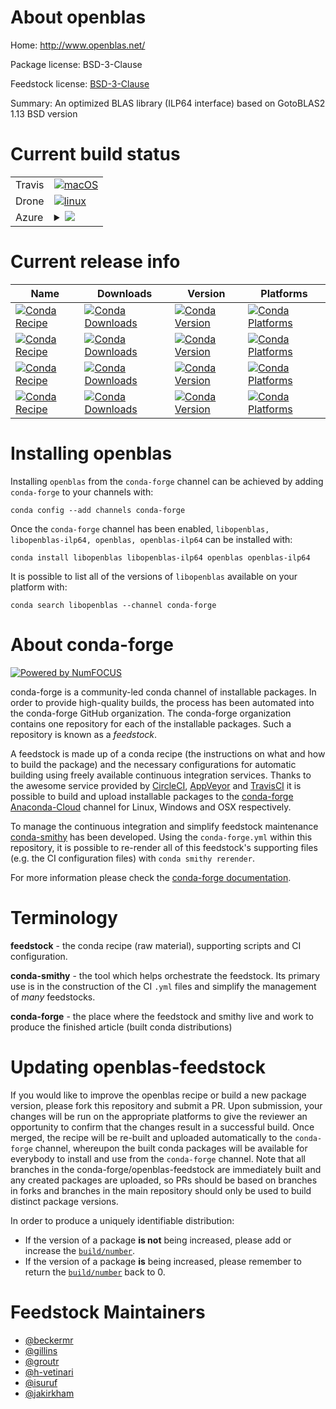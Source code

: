 About openblas
==============

Home: http://www.openblas.net/

Package license: BSD-3-Clause

Feedstock license: [BSD-3-Clause](https://github.com/conda-forge/openblas-feedstock/blob/master/LICENSE.txt)

Summary: An optimized BLAS library (ILP64 interface) based on GotoBLAS2 1.13 BSD version

Current build status
====================


<table><tr>
    <td>Travis</td>
    <td>
      <a href="https://travis-ci.com/conda-forge/openblas-feedstock">
        <img alt="macOS" src="https://img.shields.io/travis/com/conda-forge/openblas-feedstock/master.svg?label=macOS">
      </a>
    </td>
  </tr><tr>
    <td>Drone</td>
    <td>
      <a href="https://cloud.drone.io/conda-forge/openblas-feedstock">
        <img alt="linux" src="https://img.shields.io/drone/build/conda-forge/openblas-feedstock/master.svg?label=Linux">
      </a>
    </td>
  </tr>
    
  <tr>
    <td>Azure</td>
    <td>
      <details>
        <summary>
          <a href="https://dev.azure.com/conda-forge/feedstock-builds/_build/latest?definitionId=716&branchName=master">
            <img src="https://dev.azure.com/conda-forge/feedstock-builds/_apis/build/status/openblas-feedstock?branchName=master">
          </a>
        </summary>
        <table>
          <thead><tr><th>Variant</th><th>Status</th></tr></thead>
          <tbody><tr>
              <td>linux_64_SYMBOLSUFFIX64_USE_OPENMP0c_compiler_version7fortran_compiler_version7name_suffix-ilp64target_platformlinux-64</td>
              <td>
                <a href="https://dev.azure.com/conda-forge/feedstock-builds/_build/latest?definitionId=716&branchName=master">
                  <img src="https://dev.azure.com/conda-forge/feedstock-builds/_apis/build/status/openblas-feedstock?branchName=master&jobName=linux&configuration=linux_64_SYMBOLSUFFIX64_USE_OPENMP0c_compiler_version7fortran_compiler_version7name_suffix-ilp64target_platformlinux-64" alt="variant">
                </a>
              </td>
            </tr><tr>
              <td>linux_64_SYMBOLSUFFIX64_USE_OPENMP0c_compiler_version9fortran_compiler_version9name_suffix-ilp64target_platformlinux-64</td>
              <td>
                <a href="https://dev.azure.com/conda-forge/feedstock-builds/_build/latest?definitionId=716&branchName=master">
                  <img src="https://dev.azure.com/conda-forge/feedstock-builds/_apis/build/status/openblas-feedstock?branchName=master&jobName=linux&configuration=linux_64_SYMBOLSUFFIX64_USE_OPENMP0c_compiler_version9fortran_compiler_version9name_suffix-ilp64target_platformlinux-64" alt="variant">
                </a>
              </td>
            </tr><tr>
              <td>linux_64_SYMBOLSUFFIX64_USE_OPENMP1c_compiler_version7fortran_compiler_version7name_suffix-ilp64target_platformlinux-64</td>
              <td>
                <a href="https://dev.azure.com/conda-forge/feedstock-builds/_build/latest?definitionId=716&branchName=master">
                  <img src="https://dev.azure.com/conda-forge/feedstock-builds/_apis/build/status/openblas-feedstock?branchName=master&jobName=linux&configuration=linux_64_SYMBOLSUFFIX64_USE_OPENMP1c_compiler_version7fortran_compiler_version7name_suffix-ilp64target_platformlinux-64" alt="variant">
                </a>
              </td>
            </tr><tr>
              <td>linux_64_SYMBOLSUFFIX64_USE_OPENMP1c_compiler_version9fortran_compiler_version9name_suffix-ilp64target_platformlinux-64</td>
              <td>
                <a href="https://dev.azure.com/conda-forge/feedstock-builds/_build/latest?definitionId=716&branchName=master">
                  <img src="https://dev.azure.com/conda-forge/feedstock-builds/_apis/build/status/openblas-feedstock?branchName=master&jobName=linux&configuration=linux_64_SYMBOLSUFFIX64_USE_OPENMP1c_compiler_version9fortran_compiler_version9name_suffix-ilp64target_platformlinux-64" alt="variant">
                </a>
              </td>
            </tr><tr>
              <td>linux_64_SYMBOLSUFFIXUSE_OPENMP0c_compiler_version7fortran_compiler_version7name_suffixtarget_platformlinux-64</td>
              <td>
                <a href="https://dev.azure.com/conda-forge/feedstock-builds/_build/latest?definitionId=716&branchName=master">
                  <img src="https://dev.azure.com/conda-forge/feedstock-builds/_apis/build/status/openblas-feedstock?branchName=master&jobName=linux&configuration=linux_64_SYMBOLSUFFIXUSE_OPENMP0c_compiler_version7fortran_compiler_version7name_suffixtarget_platformlinux-64" alt="variant">
                </a>
              </td>
            </tr><tr>
              <td>linux_64_SYMBOLSUFFIXUSE_OPENMP0c_compiler_version9fortran_compiler_version9name_suffixtarget_platformlinux-64</td>
              <td>
                <a href="https://dev.azure.com/conda-forge/feedstock-builds/_build/latest?definitionId=716&branchName=master">
                  <img src="https://dev.azure.com/conda-forge/feedstock-builds/_apis/build/status/openblas-feedstock?branchName=master&jobName=linux&configuration=linux_64_SYMBOLSUFFIXUSE_OPENMP0c_compiler_version9fortran_compiler_version9name_suffixtarget_platformlinux-64" alt="variant">
                </a>
              </td>
            </tr><tr>
              <td>linux_64_SYMBOLSUFFIXUSE_OPENMP1c_compiler_version7fortran_compiler_version7name_suffixtarget_platformlinux-64</td>
              <td>
                <a href="https://dev.azure.com/conda-forge/feedstock-builds/_build/latest?definitionId=716&branchName=master">
                  <img src="https://dev.azure.com/conda-forge/feedstock-builds/_apis/build/status/openblas-feedstock?branchName=master&jobName=linux&configuration=linux_64_SYMBOLSUFFIXUSE_OPENMP1c_compiler_version7fortran_compiler_version7name_suffixtarget_platformlinux-64" alt="variant">
                </a>
              </td>
            </tr><tr>
              <td>linux_64_SYMBOLSUFFIXUSE_OPENMP1c_compiler_version9fortran_compiler_version9name_suffixtarget_platformlinux-64</td>
              <td>
                <a href="https://dev.azure.com/conda-forge/feedstock-builds/_build/latest?definitionId=716&branchName=master">
                  <img src="https://dev.azure.com/conda-forge/feedstock-builds/_apis/build/status/openblas-feedstock?branchName=master&jobName=linux&configuration=linux_64_SYMBOLSUFFIXUSE_OPENMP1c_compiler_version9fortran_compiler_version9name_suffixtarget_platformlinux-64" alt="variant">
                </a>
              </td>
            </tr><tr>
              <td>linux_aarch64_USE_OPENMP0c_compiler_version7fortran_compiler_version7target_platformlinux-aarch64</td>
              <td>
                <a href="https://dev.azure.com/conda-forge/feedstock-builds/_build/latest?definitionId=716&branchName=master">
                  <img src="https://dev.azure.com/conda-forge/feedstock-builds/_apis/build/status/openblas-feedstock?branchName=master&jobName=linux&configuration=linux_aarch64_USE_OPENMP0c_compiler_version7fortran_compiler_version7target_platformlinux-aarch64" alt="variant">
                </a>
              </td>
            </tr><tr>
              <td>linux_aarch64_USE_OPENMP0c_compiler_version9fortran_compiler_version9target_platformlinux-aarch64</td>
              <td>
                <a href="https://dev.azure.com/conda-forge/feedstock-builds/_build/latest?definitionId=716&branchName=master">
                  <img src="https://dev.azure.com/conda-forge/feedstock-builds/_apis/build/status/openblas-feedstock?branchName=master&jobName=linux&configuration=linux_aarch64_USE_OPENMP0c_compiler_version9fortran_compiler_version9target_platformlinux-aarch64" alt="variant">
                </a>
              </td>
            </tr><tr>
              <td>linux_aarch64_USE_OPENMP1c_compiler_version7fortran_compiler_version7target_platformlinux-aarch64</td>
              <td>
                <a href="https://dev.azure.com/conda-forge/feedstock-builds/_build/latest?definitionId=716&branchName=master">
                  <img src="https://dev.azure.com/conda-forge/feedstock-builds/_apis/build/status/openblas-feedstock?branchName=master&jobName=linux&configuration=linux_aarch64_USE_OPENMP1c_compiler_version7fortran_compiler_version7target_platformlinux-aarch64" alt="variant">
                </a>
              </td>
            </tr><tr>
              <td>linux_aarch64_USE_OPENMP1c_compiler_version9fortran_compiler_version9target_platformlinux-aarch64</td>
              <td>
                <a href="https://dev.azure.com/conda-forge/feedstock-builds/_build/latest?definitionId=716&branchName=master">
                  <img src="https://dev.azure.com/conda-forge/feedstock-builds/_apis/build/status/openblas-feedstock?branchName=master&jobName=linux&configuration=linux_aarch64_USE_OPENMP1c_compiler_version9fortran_compiler_version9target_platformlinux-aarch64" alt="variant">
                </a>
              </td>
            </tr><tr>
              <td>linux_ppc64le_SYMBOLSUFFIX64_USE_OPENMP0c_compiler_version8fortran_compiler_version8name_suffix-ilp64target_platformlinux-ppc64le</td>
              <td>
                <a href="https://dev.azure.com/conda-forge/feedstock-builds/_build/latest?definitionId=716&branchName=master">
                  <img src="https://dev.azure.com/conda-forge/feedstock-builds/_apis/build/status/openblas-feedstock?branchName=master&jobName=linux&configuration=linux_ppc64le_SYMBOLSUFFIX64_USE_OPENMP0c_compiler_version8fortran_compiler_version8name_suffix-ilp64target_platformlinux-ppc64le" alt="variant">
                </a>
              </td>
            </tr><tr>
              <td>linux_ppc64le_SYMBOLSUFFIX64_USE_OPENMP0c_compiler_version9fortran_compiler_version9name_suffix-ilp64target_platformlinux-ppc64le</td>
              <td>
                <a href="https://dev.azure.com/conda-forge/feedstock-builds/_build/latest?definitionId=716&branchName=master">
                  <img src="https://dev.azure.com/conda-forge/feedstock-builds/_apis/build/status/openblas-feedstock?branchName=master&jobName=linux&configuration=linux_ppc64le_SYMBOLSUFFIX64_USE_OPENMP0c_compiler_version9fortran_compiler_version9name_suffix-ilp64target_platformlinux-ppc64le" alt="variant">
                </a>
              </td>
            </tr><tr>
              <td>linux_ppc64le_SYMBOLSUFFIX64_USE_OPENMP1c_compiler_version8fortran_compiler_version8name_suffix-ilp64target_platformlinux-ppc64le</td>
              <td>
                <a href="https://dev.azure.com/conda-forge/feedstock-builds/_build/latest?definitionId=716&branchName=master">
                  <img src="https://dev.azure.com/conda-forge/feedstock-builds/_apis/build/status/openblas-feedstock?branchName=master&jobName=linux&configuration=linux_ppc64le_SYMBOLSUFFIX64_USE_OPENMP1c_compiler_version8fortran_compiler_version8name_suffix-ilp64target_platformlinux-ppc64le" alt="variant">
                </a>
              </td>
            </tr><tr>
              <td>linux_ppc64le_SYMBOLSUFFIX64_USE_OPENMP1c_compiler_version9fortran_compiler_version9name_suffix-ilp64target_platformlinux-ppc64le</td>
              <td>
                <a href="https://dev.azure.com/conda-forge/feedstock-builds/_build/latest?definitionId=716&branchName=master">
                  <img src="https://dev.azure.com/conda-forge/feedstock-builds/_apis/build/status/openblas-feedstock?branchName=master&jobName=linux&configuration=linux_ppc64le_SYMBOLSUFFIX64_USE_OPENMP1c_compiler_version9fortran_compiler_version9name_suffix-ilp64target_platformlinux-ppc64le" alt="variant">
                </a>
              </td>
            </tr><tr>
              <td>linux_ppc64le_SYMBOLSUFFIXUSE_OPENMP0c_compiler_version8fortran_compiler_version8name_suffixtarget_platformlinux-ppc64le</td>
              <td>
                <a href="https://dev.azure.com/conda-forge/feedstock-builds/_build/latest?definitionId=716&branchName=master">
                  <img src="https://dev.azure.com/conda-forge/feedstock-builds/_apis/build/status/openblas-feedstock?branchName=master&jobName=linux&configuration=linux_ppc64le_SYMBOLSUFFIXUSE_OPENMP0c_compiler_version8fortran_compiler_version8name_suffixtarget_platformlinux-ppc64le" alt="variant">
                </a>
              </td>
            </tr><tr>
              <td>linux_ppc64le_SYMBOLSUFFIXUSE_OPENMP0c_compiler_version9fortran_compiler_version9name_suffixtarget_platformlinux-ppc64le</td>
              <td>
                <a href="https://dev.azure.com/conda-forge/feedstock-builds/_build/latest?definitionId=716&branchName=master">
                  <img src="https://dev.azure.com/conda-forge/feedstock-builds/_apis/build/status/openblas-feedstock?branchName=master&jobName=linux&configuration=linux_ppc64le_SYMBOLSUFFIXUSE_OPENMP0c_compiler_version9fortran_compiler_version9name_suffixtarget_platformlinux-ppc64le" alt="variant">
                </a>
              </td>
            </tr><tr>
              <td>linux_ppc64le_SYMBOLSUFFIXUSE_OPENMP1c_compiler_version8fortran_compiler_version8name_suffixtarget_platformlinux-ppc64le</td>
              <td>
                <a href="https://dev.azure.com/conda-forge/feedstock-builds/_build/latest?definitionId=716&branchName=master">
                  <img src="https://dev.azure.com/conda-forge/feedstock-builds/_apis/build/status/openblas-feedstock?branchName=master&jobName=linux&configuration=linux_ppc64le_SYMBOLSUFFIXUSE_OPENMP1c_compiler_version8fortran_compiler_version8name_suffixtarget_platformlinux-ppc64le" alt="variant">
                </a>
              </td>
            </tr><tr>
              <td>linux_ppc64le_SYMBOLSUFFIXUSE_OPENMP1c_compiler_version9fortran_compiler_version9name_suffixtarget_platformlinux-ppc64le</td>
              <td>
                <a href="https://dev.azure.com/conda-forge/feedstock-builds/_build/latest?definitionId=716&branchName=master">
                  <img src="https://dev.azure.com/conda-forge/feedstock-builds/_apis/build/status/openblas-feedstock?branchName=master&jobName=linux&configuration=linux_ppc64le_SYMBOLSUFFIXUSE_OPENMP1c_compiler_version9fortran_compiler_version9name_suffixtarget_platformlinux-ppc64le" alt="variant">
                </a>
              </td>
            </tr><tr>
              <td>osx_64_SYMBOLSUFFIX64_fortran_compiler_version7name_suffix-ilp64target_platformosx-64</td>
              <td>
                <a href="https://dev.azure.com/conda-forge/feedstock-builds/_build/latest?definitionId=716&branchName=master">
                  <img src="https://dev.azure.com/conda-forge/feedstock-builds/_apis/build/status/openblas-feedstock?branchName=master&jobName=osx&configuration=osx_64_SYMBOLSUFFIX64_fortran_compiler_version7name_suffix-ilp64target_platformosx-64" alt="variant">
                </a>
              </td>
            </tr><tr>
              <td>osx_64_SYMBOLSUFFIX64_fortran_compiler_version9name_suffix-ilp64target_platformosx-64</td>
              <td>
                <a href="https://dev.azure.com/conda-forge/feedstock-builds/_build/latest?definitionId=716&branchName=master">
                  <img src="https://dev.azure.com/conda-forge/feedstock-builds/_apis/build/status/openblas-feedstock?branchName=master&jobName=osx&configuration=osx_64_SYMBOLSUFFIX64_fortran_compiler_version9name_suffix-ilp64target_platformosx-64" alt="variant">
                </a>
              </td>
            </tr><tr>
              <td>osx_64_SYMBOLSUFFIXfortran_compiler_version7name_suffixtarget_platformosx-64</td>
              <td>
                <a href="https://dev.azure.com/conda-forge/feedstock-builds/_build/latest?definitionId=716&branchName=master">
                  <img src="https://dev.azure.com/conda-forge/feedstock-builds/_apis/build/status/openblas-feedstock?branchName=master&jobName=osx&configuration=osx_64_SYMBOLSUFFIXfortran_compiler_version7name_suffixtarget_platformosx-64" alt="variant">
                </a>
              </td>
            </tr><tr>
              <td>osx_64_SYMBOLSUFFIXfortran_compiler_version9name_suffixtarget_platformosx-64</td>
              <td>
                <a href="https://dev.azure.com/conda-forge/feedstock-builds/_build/latest?definitionId=716&branchName=master">
                  <img src="https://dev.azure.com/conda-forge/feedstock-builds/_apis/build/status/openblas-feedstock?branchName=master&jobName=osx&configuration=osx_64_SYMBOLSUFFIXfortran_compiler_version9name_suffixtarget_platformosx-64" alt="variant">
                </a>
              </td>
            </tr><tr>
              <td>osx_arm64_target_platformosx-arm64</td>
              <td>
                <a href="https://dev.azure.com/conda-forge/feedstock-builds/_build/latest?definitionId=716&branchName=master">
                  <img src="https://dev.azure.com/conda-forge/feedstock-builds/_apis/build/status/openblas-feedstock?branchName=master&jobName=osx&configuration=osx_arm64_target_platformosx-arm64" alt="variant">
                </a>
              </td>
            </tr><tr>
              <td>win_64_target_platformwin-64</td>
              <td>
                <a href="https://dev.azure.com/conda-forge/feedstock-builds/_build/latest?definitionId=716&branchName=master">
                  <img src="https://dev.azure.com/conda-forge/feedstock-builds/_apis/build/status/openblas-feedstock?branchName=master&jobName=win&configuration=win_64_target_platformwin-64" alt="variant">
                </a>
              </td>
            </tr>
          </tbody>
        </table>
      </details>
    </td>
  </tr>
</table>

Current release info
====================

| Name | Downloads | Version | Platforms |
| --- | --- | --- | --- |
| [![Conda Recipe](https://img.shields.io/badge/recipe-libopenblas-green.svg)](https://anaconda.org/conda-forge/libopenblas) | [![Conda Downloads](https://img.shields.io/conda/dn/conda-forge/libopenblas.svg)](https://anaconda.org/conda-forge/libopenblas) | [![Conda Version](https://img.shields.io/conda/vn/conda-forge/libopenblas.svg)](https://anaconda.org/conda-forge/libopenblas) | [![Conda Platforms](https://img.shields.io/conda/pn/conda-forge/libopenblas.svg)](https://anaconda.org/conda-forge/libopenblas) |
| [![Conda Recipe](https://img.shields.io/badge/recipe-libopenblas--ilp64-green.svg)](https://anaconda.org/conda-forge/libopenblas-ilp64) | [![Conda Downloads](https://img.shields.io/conda/dn/conda-forge/libopenblas-ilp64.svg)](https://anaconda.org/conda-forge/libopenblas-ilp64) | [![Conda Version](https://img.shields.io/conda/vn/conda-forge/libopenblas-ilp64.svg)](https://anaconda.org/conda-forge/libopenblas-ilp64) | [![Conda Platforms](https://img.shields.io/conda/pn/conda-forge/libopenblas-ilp64.svg)](https://anaconda.org/conda-forge/libopenblas-ilp64) |
| [![Conda Recipe](https://img.shields.io/badge/recipe-openblas-green.svg)](https://anaconda.org/conda-forge/openblas) | [![Conda Downloads](https://img.shields.io/conda/dn/conda-forge/openblas.svg)](https://anaconda.org/conda-forge/openblas) | [![Conda Version](https://img.shields.io/conda/vn/conda-forge/openblas.svg)](https://anaconda.org/conda-forge/openblas) | [![Conda Platforms](https://img.shields.io/conda/pn/conda-forge/openblas.svg)](https://anaconda.org/conda-forge/openblas) |
| [![Conda Recipe](https://img.shields.io/badge/recipe-openblas--ilp64-green.svg)](https://anaconda.org/conda-forge/openblas-ilp64) | [![Conda Downloads](https://img.shields.io/conda/dn/conda-forge/openblas-ilp64.svg)](https://anaconda.org/conda-forge/openblas-ilp64) | [![Conda Version](https://img.shields.io/conda/vn/conda-forge/openblas-ilp64.svg)](https://anaconda.org/conda-forge/openblas-ilp64) | [![Conda Platforms](https://img.shields.io/conda/pn/conda-forge/openblas-ilp64.svg)](https://anaconda.org/conda-forge/openblas-ilp64) |

Installing openblas
===================

Installing `openblas` from the `conda-forge` channel can be achieved by adding `conda-forge` to your channels with:

```
conda config --add channels conda-forge
```

Once the `conda-forge` channel has been enabled, `libopenblas, libopenblas-ilp64, openblas, openblas-ilp64` can be installed with:

```
conda install libopenblas libopenblas-ilp64 openblas openblas-ilp64
```

It is possible to list all of the versions of `libopenblas` available on your platform with:

```
conda search libopenblas --channel conda-forge
```


About conda-forge
=================

[![Powered by NumFOCUS](https://img.shields.io/badge/powered%20by-NumFOCUS-orange.svg?style=flat&colorA=E1523D&colorB=007D8A)](http://numfocus.org)

conda-forge is a community-led conda channel of installable packages.
In order to provide high-quality builds, the process has been automated into the
conda-forge GitHub organization. The conda-forge organization contains one repository
for each of the installable packages. Such a repository is known as a *feedstock*.

A feedstock is made up of a conda recipe (the instructions on what and how to build
the package) and the necessary configurations for automatic building using freely
available continuous integration services. Thanks to the awesome service provided by
[CircleCI](https://circleci.com/), [AppVeyor](https://www.appveyor.com/)
and [TravisCI](https://travis-ci.com/) it is possible to build and upload installable
packages to the [conda-forge](https://anaconda.org/conda-forge)
[Anaconda-Cloud](https://anaconda.org/) channel for Linux, Windows and OSX respectively.

To manage the continuous integration and simplify feedstock maintenance
[conda-smithy](https://github.com/conda-forge/conda-smithy) has been developed.
Using the ``conda-forge.yml`` within this repository, it is possible to re-render all of
this feedstock's supporting files (e.g. the CI configuration files) with ``conda smithy rerender``.

For more information please check the [conda-forge documentation](https://conda-forge.org/docs/).

Terminology
===========

**feedstock** - the conda recipe (raw material), supporting scripts and CI configuration.

**conda-smithy** - the tool which helps orchestrate the feedstock.
                   Its primary use is in the construction of the CI ``.yml`` files
                   and simplify the management of *many* feedstocks.

**conda-forge** - the place where the feedstock and smithy live and work to
                  produce the finished article (built conda distributions)


Updating openblas-feedstock
===========================

If you would like to improve the openblas recipe or build a new
package version, please fork this repository and submit a PR. Upon submission,
your changes will be run on the appropriate platforms to give the reviewer an
opportunity to confirm that the changes result in a successful build. Once
merged, the recipe will be re-built and uploaded automatically to the
`conda-forge` channel, whereupon the built conda packages will be available for
everybody to install and use from the `conda-forge` channel.
Note that all branches in the conda-forge/openblas-feedstock are
immediately built and any created packages are uploaded, so PRs should be based
on branches in forks and branches in the main repository should only be used to
build distinct package versions.

In order to produce a uniquely identifiable distribution:
 * If the version of a package **is not** being increased, please add or increase
   the [``build/number``](https://conda.io/docs/user-guide/tasks/build-packages/define-metadata.html#build-number-and-string).
 * If the version of a package **is** being increased, please remember to return
   the [``build/number``](https://conda.io/docs/user-guide/tasks/build-packages/define-metadata.html#build-number-and-string)
   back to 0.

Feedstock Maintainers
=====================

* [@beckermr](https://github.com/beckermr/)
* [@gillins](https://github.com/gillins/)
* [@groutr](https://github.com/groutr/)
* [@h-vetinari](https://github.com/h-vetinari/)
* [@isuruf](https://github.com/isuruf/)
* [@jakirkham](https://github.com/jakirkham/)

